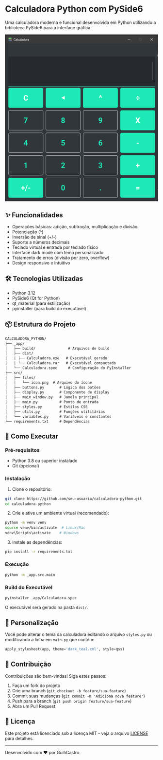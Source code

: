 # Calculadora Python com PySide6

Uma calculadora moderna e funcional desenvolvida em Python utilizando a biblioteca PySide6 para a interface gráfica.

![1744809007439](image/README/1744809007439.png)

## ✨ Funcionalidades

- Operações básicas: adição, subtração, multiplicação e divisão
- Potenciação (^)
- Inversão de sinal (+/-)
- Suporte a números decimais
- Teclado virtual e entrada por teclado físico
- Interface dark mode com tema personalizado
- Tratamento de erros (divisão por zero, overflow)
- Design responsivo e intuitivo

## 🛠️ Tecnologias Utilizadas

- Python 3.12
- PySide6 (Qt for Python)
- qt_material (para estilização)
- pyinstaller (para build do executável)

## 📦 Estrutura do Projeto

```
CALCULADORA_PYTHON/
├── _app/
│   ├── build/               # Arquivos de build
│   ├── dist/  
│   | ├── Calculadora.exe   # Executável gerado 
│   | └── Calculadora.rar   # Executável compactado   
│   └── Calculadora.spec     # Configuração do PyInstaller
├── src/
│   ├── files/
│   │   └── icon.png  # Arquivo do ícone
│   ├── buttons.py       # Lógica dos botões
│   ├── display.py       # Componente de display
│   ├── main_window.py   # Janela principal
│   ├── main.py          # Ponto de entrada
│   ├── styles.py        # Estilos CSS
│   ├── utils.py         # Funções utilitárias
│   └── variables.py     # Variáveis e constantes
└── requirements.txt     # Dependências
```

## 🚀 Como Executar

### Pré-requisitos

- Python 3.8 ou superior instalado
- Git (opcional)

### Instalação

1. Clone o repositório:

```bash
git clone https://github.com/seu-usuario/calculadora-python.git
cd calculadora-python
```

2. Crie e ative um ambiente virtual (recomendado):

```bash
python -m venv venv
source venv/bin/activate  # Linux/Mac
venv\Scripts\activate    # Windows
```

3. Instale as dependências:

```bash
pip install -r requirements.txt
```

### Execução

```bash
python -m _app.src.main
```

### Build do Executável

```bash
pyinstaller _app/Calculadora.spec
```

O executável será gerado na pasta `dist/`.

## 🎨 Personalização

Você pode alterar o tema da calculadora editando o arquivo `styles.py` ou modificando a linha em `main.py` que contém:

```python
apply_stylesheet(app, theme='dark_teal.xml', style=qss)
```

## 🤝 Contribuição

Contribuições são bem-vindas! Siga estes passos:

1. Faça um fork do projeto
2. Crie uma branch (`git checkout -b feature/sua-feature`)
3. Commit suas mudanças (`git commit -m 'Adiciona nova feature'`)
4. Push para a branch (`git push origin feature/sua-feature`)
5. Abra um Pull Request

## 📄 Licença

Este projeto está licenciado sob a licença MIT - veja o arquivo [LICENSE](LICENSE) para detalhes.

---

Desenvolvido com ❤️ por GuihCastro
